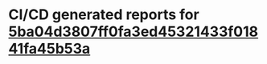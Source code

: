 # CI/CD generated reports for [5ba04d3807ff0fa3ed45321433f01841fa45b53a](https://github.com/hydephp/develop/commit/5ba04d3807ff0fa3ed45321433f01841fa45b53a)
